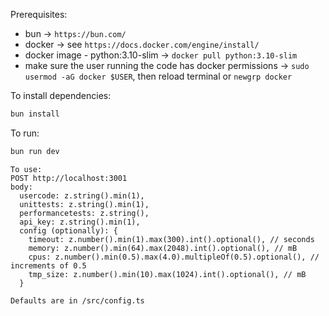 Prerequisites:
- bun -> `https://bun.com/`
- docker -> see `https://docs.docker.com/engine/install/`
- docker image - python:3.10-slim -> `docker pull python:3.10-slim`
- make sure the user running the code has docker permissions -> `sudo usermod -aG docker $USER`, then reload terminal or `newgrp docker`

To install dependencies:
```sh
bun install
```

To run:
```sh
bun run dev
```

```
To use:
POST http://localhost:3001
body:
  usercode: z.string().min(1),
  unittests: z.string().min(1),
  performancetests: z.string(),
  api_key: z.string().min(1),
  config (optionally): {
    timeout: z.number().min(1).max(300).int().optional(), // seconds
    memory: z.number().min(64).max(2048).int().optional(), // mB
    cpus: z.number().min(0.5).max(4.0).multipleOf(0.5).optional(), // increments of 0.5
    tmp_size: z.number().min(10).max(1024).int().optional(), // mB
  }

Defaults are in /src/config.ts
```
